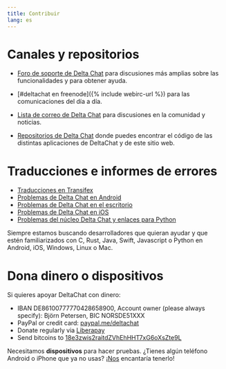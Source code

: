 ```yaml
---
title: Contribuir
lang: es
---
```


# Canales y repositorios

- [Foro de soporte de Delta Chat](https://support.delta.chat) para discusiones más amplias sobre las funcionalidades y para obtener ayuda.

- [#deltachat en freenode]({% include webirc-url %}) para las comunicaciones del día a día.

- [Lista de correo de Delta Chat](https://lists.codespeak.net/postorius/lists/delta.codespeak.net/) para discusiones en la comunidad y noticias.

- [Repositorios de Delta Chat](https://github.com/deltachat/) donde puedes encontrar el código de las distintas aplicaciones de DeltaChat y de este sitio web.

# Traducciones e informes de errores

- [Traducciones en Transifex](https://www.transifex.com/delta-chat/public/)
- [Problemas de Delta Chat en Android](https://github.com/deltachat/deltachat-android/issues)
- [Problemas de Delta Chat en el escritorio](https://github.com/deltachat/deltachat-desktop/issues)
- [Problemas de Delta Chat en iOS](https://github.com/deltachat/deltachat-ios/issues)
- [Problemas del núcleo Delta Chat y enlaces para Python](https://github.com/deltachat/deltachat-core-rust/issues)

Siempre estamos buscando desarrolladores que quieran ayudar y que estén familiarizados con
C, Rust, Java, Swift, Javascript o Python en Android, iOS, Windows, Linux o Mac.


# Dona dinero o dispositivos

Si quieres apoyar DeltaChat con dinero:

- IBAN DE86100777770428658900, Account owner (please always specify): Björn Petersen, BIC NORSDE51XXX
- PayPal or credit card: [paypal.me/deltachat](https://paypal.me/deltachat/20)
- Donate regularly via [Liberapay](https://liberapay.com/delta.chat/)
- Send bitcoins to [18e3zwis2raitdZVhEhHHT7xG6oXsZte9L](bitcoin:18e3zwis2raitdZVhEhHHT7xG6oXsZte9L)

Necesitamos **dispositivos** para hacer pruebas. ¿Tienes algún teléfono Android o iPhone que ya no usas?
¡[Nos](imprint) encantaría tenerlo!
